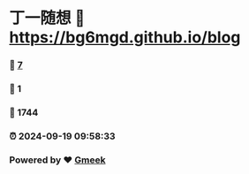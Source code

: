 # 丁一随想 :link: https://bg6mgd.github.io/blog 
### :page_facing_up: [7](https://bg6mgd.github.io/blog/tag.html) 
### :speech_balloon: 1 
### :hibiscus: 1744 
### :alarm_clock: 2024-09-19 09:58:33 
### Powered by :heart: [Gmeek](https://github.com/Meekdai/Gmeek)
